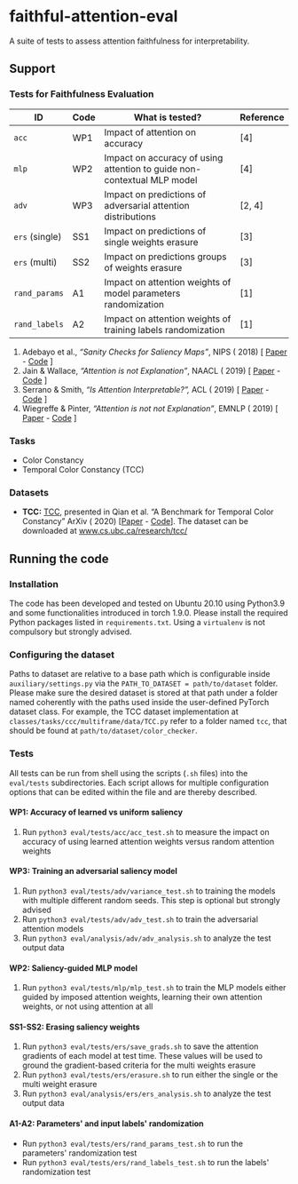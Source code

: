 # faithful-attention-eval

A suite of tests to assess attention faithfulness for interpretability.

## Support

### Tests for Faithfulness Evaluation

| ID             | Code | What is tested?                                              | Reference |
| -------------- | ---- | ------------------------------------------------------------ | --------- |
| `acc`          | WP1  | Impact of attention on accuracy                              | [4]       |
| `mlp`          | WP2  | Impact on accuracy of using attention to guide non-contextual MLP model | [4]       |
| `adv`          | WP3  | Impact on predictions of adversarial attention distributions | [2, 4]    |
| `ers` (single) | SS1  | Impact on predictions of single weights erasure              | [3]       |
| `ers` (multi)  | SS2  | Impact on predictions groups of weights erasure              | [3]       |
| `rand_params`  | A1   | Impact on attention weights of model parameters randomization | [1]       |
| `rand_labels`  | A2   | Impact on attention weights of training labels randomization | [1]       |

1. Adebayo et al., *“Sanity Checks for Saliency Maps”*, NIPS (
   2018) [ [Paper](https://dl.acm.org/doi/10.5555/3327546.3327621) - [Code](https://github.com/adebayoj/sanity_checks_saliency) ]
2. Jain & Wallace, *“Attention is not Explanation”*, NAACL (
   2019) [ [Paper](https://www.aclweb.org/anthology/N19-1357/) - [Code](https://github.com/successar/AttentionExplanation) ]
3. Serrano & Smith, *“Is Attention Interpretable?”,* ACL (
   2019) [ [Paper](https://www.aclweb.org/anthology/P19-1282/) - [Code](https://github.com/serrano-s/attn-tests) ]
4. Wiegreffe & Pinter, *“Attention is not not Explanation”*, EMNLP (
   2019) [ [Paper](https://www.aclweb.org/anthology/D19-1002/) - [Code](https://github.com/sarahwie/attention) ]

### Tasks

* Color Constancy
* Temporal Color Constancy (TCC)

### Datasets

+ **TCC:** [TCC](https://github.com/yanlinqian/Temporal-Color-Constancy), presented in Qian et al. “A Benchmark for
  Temporal Color Constancy” ArXiv (
  2020) [[Paper](https://arxiv.org/abs/2003.03763) - [Code](https://github.com/yanlinqian/Temporal-Color-Constancy)].
  The dataset can be downloaded at www.cs.ubc.ca/research/tcc/

## Running the code

### Installation

The code has been developed and tested on Ubuntu 20.10 using Python3.9 and some functionalities introduced in torch 1.9.0. Please install the required Python packages listed in `requirements.txt`. Using a `virtualenv` is not compulsory but strongly advised.

### Configuring the dataset

Paths to dataset are relative to a base path which is configurable inside `auxiliary/settings.py` via the `PATH_TO_DATASET = path/to/dataset` folder. Please make sure the desired dataset is stored at that path under a folder named coherently with the paths used inside the user-defined PyTorch dataset class. For example, the TCC dataset implementation at `classes/tasks/ccc/multiframe/data/TCC.py` refer to a folder named `tcc`, that should be found at `path/to/dataset/color_checker`.

### Tests

All tests can be run from shell using the scripts (`.sh` files) into the `eval/tests` subdirectories. Each script allows for multiple configuration options that can be edited within the file and are thereby described.

#### WP1: Accuracy of learned vs uniform saliency

1. Run `python3 eval/tests/acc/acc_test.sh` to measure the impact on accuracy of using learned attention weights versus random attention weights

#### WP3: Training an adversarial saliency model

1. Run `python3 eval/tests/adv/variance_test.sh` to training the models with multiple different random seeds. This step is optional but strongly advised
2. Run `python3 eval/tests/adv/adv_test.sh` to train the adversarial attention models
3. Run `python3 eval/analysis/adv/adv_analysis.sh` to analyze the test output data

#### WP2: Saliency-guided MLP model

1. Run `python3 eval/tests/mlp/mlp_test.sh` to train the MLP models either guided by imposed attention weights, learning
   their own attention weights, or not using attention at all

#### SS1-SS2: Erasing saliency weights

1. Run `python3 eval/tests/ers/save_grads.sh` to save the attention gradients of each model at test time. These values
   will be used to ground the gradient-based criteria for the multi weights erasure
2. Run `python3 eval/tests/ers/erasure.sh` to run either the single or the multi weight erasure
3. Run `python3 eval/analysis/ers/ers_analysis.sh` to analyze the test output data

#### A1-A2: Parameters' and input labels' randomization

* Run `python3 eval/tests/ers/rand_params_test.sh` to run the parameters' randomization test
* Run `python3 eval/tests/ers/rand_labels_test.sh` to run the labels' randomization test
